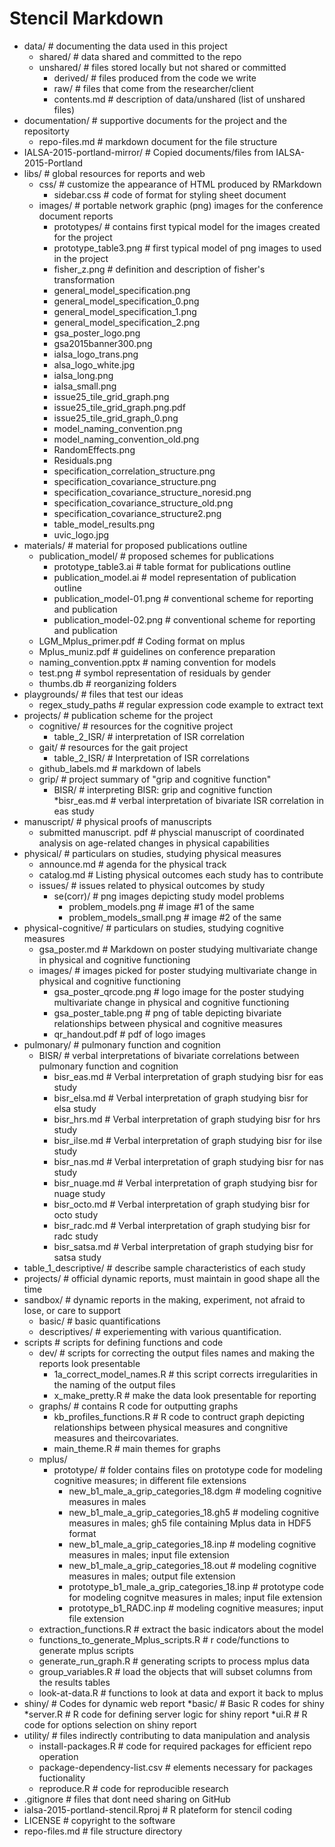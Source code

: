 # Stencil Markdown
* data/                                                   # documenting the data used in this project
    * shared/                                             # data shared and committed to the repo
    * unshared/                                           # files stored locally but not shared or committed
        * derived/                                        # files produced from the code we write
        * raw/                                            # files that come from the researcher/client
        * contents.md                                     # description of data/unshared (list of unshared files)
* documentation/                                          # supportive documents for the project and the repositorty
    * repo-files.md                                       # markdown document for the file structure
* IALSA-2015-portland-mirror/                             # Copied documents/files from IALSA-2015-Portland
* libs/                                                   # global resources for reports and web
    * css/                                                # customize the appearance of HTML produced by RMarkdown
        * sidebar.css                                     # code of format for styling sheet document
    * images/                                             # portable network graphic (png) images for the conference document reports
        * prototypes/                                     # contains first typical model for the images created for the project
        * prototype_table3.png                            # first typical model of png images to used in the project
        * fisher_z.png                                    # definition and description of fisher's transformation
        * general_model_specification.png                      
        * general_model_specification_0.png
        * general_model_specification_1.png
        * general_model_specification_2.png
        * gsa_poster_logo.png
        * gsa2015banner300.png
        * ialsa_logo_trans.png
        * alsa_logo_white.jpg
        * ialsa_long.png
        * ialsa_small.png
        * issue25_tile_grid_graph.png
        * issue25_tile_grid_graph.png.pdf
        * issue25_tile_grid_graph_0.png
        * model_naming_convention.png
        * model_naming_convention_old.png
        * RandomEffects.png
        * Residuals.png
        * specification_correlation_structure.png
        * specification_covariance_structure.png
        * specification_covariance_structure_noresid.png
        * specification_covariance_structure_old.png
        * specification_covariance_structure2.png
        * table_model_results.png
        * uvic_logo.jpg
* materials/                                              # material for proposed publications outline
    * publication_model/                                  # proposed schemes for publications
        * prototype_table3.ai                             # table format for publications outline
        * publication_model.ai                            # model representation of publication outline
        * publication_model-01.png                        # conventional scheme for reporting and publication
        * publication_model-02.png                        # conventional scheme for reporting and publication
    * LGM_Mplus_primer.pdf                                # Coding format on mplus
    * Mplus_muniz.pdf                                     # guidelines on conference preparation
    * naming_convention.pptx                              # naming convention for models
    * test.png                                            # symbol representation of residuals by gender
    * thumbs.db                                           # reorganizing folders
* playgrounds/                                            # files that test our ideas
    * regex_study_paths                                   # regular expression code example to extract text
* projects/                                               # publication scheme for the project
    * cognitive/                                          # resources for the cognitive project
        * table_2_ISR/                                    # interpretation of ISR correlation
    * gait/                                               # resources for the gait project
        * table_2_ISR/                                    # Interpretation of ISR correlations
    * github_labels.md                                    # markdown of labels
    * grip/                                               # project summary of "grip and cognitive function"
        * BISR/                                           # interpreting BISR: grip and cognitive function 
            *bisr_eas.md                                  # verbal interpretation of bivariate ISR correlation in eas study
* manuscript/                                             # physical proofs of manuscripts
    * submitted manuscript. pdf                           # physcial manuscript of coordinated analysis on age-related changes in physical capabilities
* physical/                                               # particulars on studies, studying physical measures
    * announce.md                                         # agenda for the physical track
    * catalog.md                                          # Listing physical outcomes each study has to contribute
    * issues/                                             # issues related to physical outcomes by study
        * se(corr)/                                       # png images depicting study model problems
            * problem_models.png                          # image #1 of the same
            * problem_models_small.png                    # image #2 of the same
* physical-cognitive/                                     # particulars on studies, studying cognitive measures
    * gsa_poster.md                                       # Markdown on poster studying multivariate change in physical and cognitive functioning
    * images/                                             # images picked for poster studying multivariate change in physical and cognitive functioning
        * gsa_poster_qrcode.png                           # logo image for the poster studying multivariate change in physical and cognitive functioning
        * gsa_poster_table.png                            # png of table depicting bivariate relationships between physical and cognitive measures
        * qr_handout.pdf                                  # pdf of logo images
* pulmonary/                                              # pulmonary function and cognition
    * BISR/                                               # verbal interpretations of bivariate correlations between pulmonary function and cognition
        * bisr_eas.md                                     # Verbal interpretation of graph studying bisr for eas study
        * bisr_elsa.md                                    # Verbal interpretation of graph studying bisr for elsa study
        * bisr_hrs.md                                     # Verbal interpretation of graph studying bisr for hrs study
        * bisr_ilse.md                                    # Verbal interpretation of graph studying bisr for ilse study
        * bisr_nas.md                                     # Verbal interpretation of graph studying bisr for nas study
        * bisr_nuage.md                                   # Verbal interpretation of graph studying bisr for nuage study
        * bisr_octo.md                                    # Verbal interpretation of graph studying bisr for octo study
        * bisr_radc.md                                    # Verbal interpretation of graph studying bisr for radc study
        * bisr_satsa.md                                   # Verbal interpretation of graph studying bisr for satsa study
* table_1_descriptive/                                    # describe sample characteristics of each study
* projects/ 											                        # official dynamic reports, must maintain in good shape all the time
* sandbox/                                                # dynamic reports in the making, experiment, not afraid to lose, or care to support
    * basic/                                              # basic quantifications
    * descriptives/                                       # experiementing with various quantification.
* scripts                                                 # scripts for defining functions and code
    * dev/                                                # scripts for correcting the output files names and making the reports look presentable
        * 1a_correct_model_names.R                        # this script corrects irregularities in the naming of the output files
        * x_make_pretty.R                                 # make the data look presentable for reporting
    * graphs/                                             # contains R code for outputting graphs
        * kb_profiles_functions.R                         # R code to contruct graph depicting relationships between physical measures and congnitive measures and theircovariates. 
        * main_theme.R                                    # main themes for graphs
    * mplus/  
        * prototype/                                      # folder contains files on prototype code for modeling cognitive measures; in different file extensions
            * new_b1_male_a_grip_categories_18.dgm        # modeling cognitive measures in males
            * new_b1_male_a_grip_categories_18.gh5        # modeling cognitive measures in males; gh5 file containing Mplus data in HDF5 format
            * new_b1_male_a_grip_categories_18.inp        # modeling cognitive measures in males; input file extension
            * new_b1_male_a_grip_categories_18.out        # modeling cognitive measures in males; output file extension
            * prototype_b1_male_a_grip_categories_18.inp  # prototype code for modeling cognitve measures in males; input file extension 
            * prototype_b1_RADC.inp                       # modeling cognitive measures; input file extension
    * extraction_functions.R                              # extract the basic indicators about the model
    * functions_to_generate_Mplus_scripts.R               # r code/functions to generate mplus scripts 
    * generate_run_graph.R                                # generating scripts to process mplus data
    * group_variables.R                                   # load the objects that will subset columns from the results tables
    * look-at-data.R                                      # functions to look at data and export it back to mplus
* shiny/                                                  # Codes for dynamic web report
    *basic/                                               # Basic R codes for shiny
        *server.R                                         # R code for defining server logic for shiny report
        *ui.R                                             # R code for options selection on shiny report
* utility/                                                # files indirectly contributing to data manipulation and analysis
    * install-packages.R                                  # code for required packages for efficient repo operation
    * package-dependency-list.csv                         # elements necessary for packages fuctionality
    * reproduce.R                                         # code for reproducible research
* .gitignore                                              # files that dont need sharing on GitHub
* ialsa-2015-portland-stencil.Rproj                       # R plateform for stencil coding
* LICENSE                                                 # copyright to the software
* repo-files.md                                           # file structure directory
